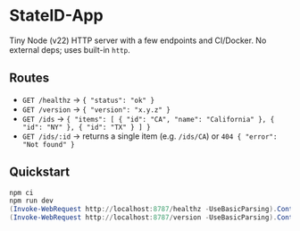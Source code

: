 # StateID-App

Tiny Node (v22) HTTP server with a few endpoints and CI/Docker. No external deps; uses built-in `http`.

## Routes
- `GET /healthz` → `{ "status": "ok" }`
- `GET /version` → `{ "version": "x.y.z" }`
- `GET /ids` → `{ "items": [ { "id": "CA", "name": "California" }, { "id": "NY" }, { "id": "TX" } ] }`
- `GET /ids/:id` → returns a single item (e.g. `/ids/CA`) or `404 { "error": "Not found" }`

## Quickstart
```powershell
npm ci
npm run dev
(Invoke-WebRequest http://localhost:8787/healthz -UseBasicParsing).Content
(Invoke-WebRequest http://localhost:8787/version -UseBasicParsing).Content
